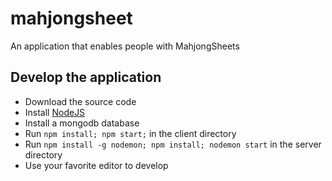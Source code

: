# mahjongsheet

An application that enables people with MahjongSheets

## Develop the application

* Download the source code
* Install [NodeJS](https://nodejs.org/en/nodejs)
* Install a mongodb database
* Run ```npm install; npm start;``` in the client directory
* Run ```npm install -g nodemon; npm install; nodemon start``` in the server directory 
* Use your favorite editor to develop